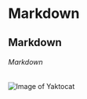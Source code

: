 # Markdown
## Markdown
###### Markdown

![Image of Yaktocat](https://octodex.github.com/images/yaktocat.png)
